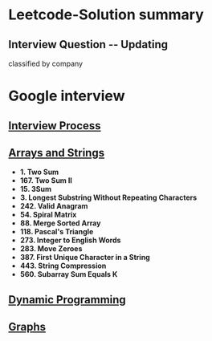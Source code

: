 # Leetcode-Solution summary
## Interview Question -- Updating
classified by company 

# Google interview

## [Interview Process](https://github.com/kiqi7/Leetcode-Solution/blob/master/Google/Interview%20Process.ipynb)


## [Arrays and Strings](https://github.com/kiqi7/Leetcode-Solution/blob/master/Google/Array%20and%20String.ipynb)
* **1. Two Sum**
* **167. Two Sum II**
* **15. 3Sum**
* **3. Longest Substring Without Repeating Characters**
* **242. Valid Anagram**
* **54. Spiral Matrix**
* **88. Merge Sorted Array**
* **118. Pascal's Triangle**
* **273. Integer to English Words**
* **283. Move Zeroes**
* **387. First Unique Character in a String**
* **443. String Compression**
* **560. Subarray Sum Equals K**

## [Dynamic Programming](https://github.com/kiqi7/Leetcode-Solution/blob/master/Google/Dynamic%20programming.ipynb)

## [Graphs](https://github.com/kiqi7/Leetcode-Solution/blob/master/Google/Graphs.ipynb)
